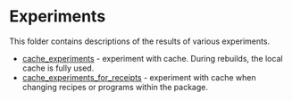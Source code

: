 # Experiments

This folder contains descriptions of the results of various experiments.  
* [cache_experiments](./cache_experiments.md) - experiment with cache. During rebuilds, the local cache is fully used.  
* [cache_experiments_for_receipts](./cache_experiment_for_receipts.md) - experiment with cache when changing recipes or programs within the package.
